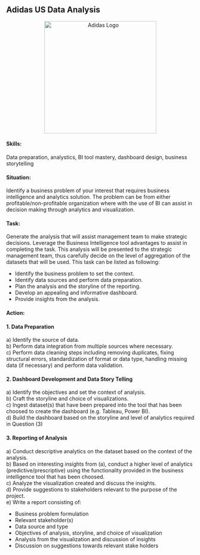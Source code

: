 ## Adidas US Data Analysis

<p align="center">
<img width="300" alt="Adidas Logo" src="https://github.com/user-attachments/assets/0c6f2345-c005-4511-9338-42371d8c8724" />

#### Skills:
Data preparation, analystics, BI tool mastery, dashboard design, business storytelling

#### Situation:
Identify a business problem of your interest that requires business intelligence and analytics solution. The problem can be from either profitable/non-profitable organization where with the use of BI can assist in decision making through analytics and visualization.

#### Task:
Generate the analysis that will assist management team to make strategic decisions. Leverage the Business Intelligence tool advantages to assist in completing the task. This analysis will be presented to the strategic management team, thus carefully decide on the level of aggregation of the datasets that will be used. This task can be listed as following:
- Identify the business problem to set the context.
- Identify data sources and perform data preparation.
- Plan the analysis and the storyline of the reporting.
- Develop an appealing and informative dashboard.
- Provide insights from the analysis.

#### Action:
#### 1. Data Preparation
a) Identify the source of data.  
b) Perform data integration from multiple sources where necessary.  
c) Perform data cleaning steps including removing duplicates, fixing structural errors, standardization of format or data type, handling missing data (if necessary) and perform data validation.

#### 2. Dashboard Development and Data Story Telling
a) Identify the objectives and set the context of analysis.  
b) Craft the storyline and choice of visualizations.  
c) Ingest dataset(s) that have been prepared into the tool that has been choosed to create the dashboard (e.g. Tableau, Power BI).  
d) Build the dashboard based on the storyline and level of analytics required in Question (3)

#### 3. Reporting of Analysis
a) Conduct descriptive analytics on the dataset based on the context of the analysis.  
b) Based on interesting insights from (a), conduct a higher level of analytics (predictive/prescriptive) using the functionality provided in the business intelligence tool that has been choosed.  
c) Analyze the visualization created and discuss the insights.  
d) Provide suggestions to stakeholders relevant to the purpose of the project.  
e) Write a report consisting of:
- Business problem formulation
- Relevant stakeholder(s)
- Data source and type
- Objectives of analysis, storyline, and choice of visualization
- Analysis from the visualization and discussion of insights
- Discussion on suggestions towards relevant stake holders
